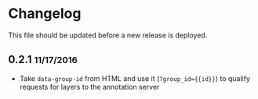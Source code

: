 # Changelog

This file should be updated before a new release is deployed.

## 0.2.1 <small>11/17/2016</small>
* Take `data-group-id` from HTML and use it (`?group_id={{id}}`) to qualify requests for layers to the annotation server

